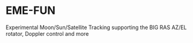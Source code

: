 # EME-FUN
Experimental Moon/Sun/Satellite Tracking supporting the BIG RAS AZ/EL rotator, Doppler control and more 
